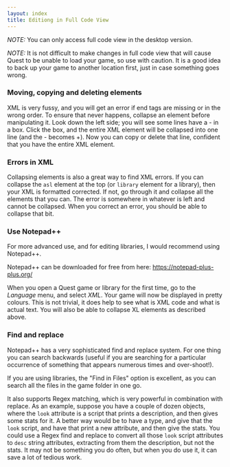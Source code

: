 ```yaml
---
layout: index
title: Editiong in Full Code View
---
```



_NOTE:_ You can only access full code view in the desktop version.

_NOTE:_ It is not difficult to make changes in full code view that will cause Quest to be unable to load your game, so use with caution. It is a good idea to back up your game to another location first, just in case something goes wrong.



### Moving, copying and deleting elements

XML is very fussy, and you will get an error if end tags are missing or in the wrong order. To ensure that never happens, collapse an element before manipulating it. Look down the left side; you will see  some lines have a - in a box. Click the box, and the entire XML element will be collapsed into one line (and the - becomes +). Now you can copy or delete that line, confident that you have the entire XML element.


### Errors in XML

Collapsing elements is also a great way to find XML errors. If you can collapse the `asl` element at the top (or `library` element for a library), then your XML is formatted corrected. If not, go through it and collapse all the elements that you can. The error is somewhere in whatever is left and cannot be collapsed. When you correct an error, you should be able to collapse that bit.


### Use Notepad++

For more advanced use, and for editing libraries, I would recommend using Notepad++. 

Notepad++ can be downloaded for free from here:
https://notepad-plus-plus.org/

When you open a Quest game or library for the first time, go to the _Language_ menu, and select _XML_. Your game will now be displayed in pretty colours. This is not trivial, it does help to see what is XML code and what is actual text. You will also be able to collapse XL elements as described above.


### Find and replace

Notepad++ has a very sophisticated find and replace system. For one thing you can search backwards (useful if you are searching for a particular occurrence of something that appears numerous times and over-shoot!).

If you are using libraries, the "Find in Files" option is excellent, as you can search all the files in the game folder in one go.

It also supports Regex matching, which is very powerful in combination with replace. As an example, suppose you have a couple of dozen objects, where the `look` attribute is a script that prints a description, and then gives some stats for it. A better way would be to have a type, and give that the `look` script, and have that print a new attribute, and then give the stats. You could use a Regex find and replace to convert all those `look` script attributes to `desc` string attributes, extracting from them the description, but not the stats. It may not be something you do often, but when you do use it, it can save a lot of tedious work.